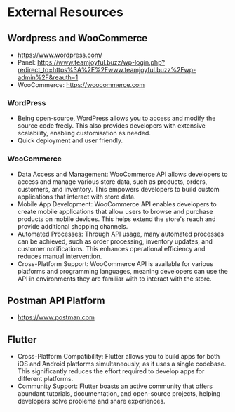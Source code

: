 # External Resources

## Wordpress and WooCommerce
- https://www.wordpress.com/
- Panel: https://www.teamjoyful.buzz/wp-login.php?redirect_to=https%3A%2F%2Fwww.teamjoyful.buzz%2Fwp-admin%2F&reauth=1
- WooCommerce: https://woocommerce.com
### WordPress
 - Being open-source, WordPress allows you to access and modify the source code freely. This also provides developers with extensive scalability, enabling customisation as needed. 
 - Quick deployment and user friendly.
### WooCommerce
 - Data Access and Management: WooCommerce API allows developers to access and manage various store data, such as products, orders, customers, and inventory. This empowers developers to build custom applications that interact with store data.
 - Mobile App Development: WooCommerce API enables developers to create mobile applications that allow users to browse and purchase products on mobile devices. This helps extend the store's reach and provide additional shopping channels.
 - Automated Processes: Through API usage, many automated processes can be achieved, such as order processing, inventory updates, and customer notifications. This enhances operational efficiency and reduces manual intervention.
 - Cross-Platform Support: WooCommerce API is available for various platforms and programming languages, meaning developers can use the API in environments they are familiar with to interact with the store.
 
## Postman API Platform
 - https://www.postman.com

## Flutter
 - Cross-Platform Compatibility: Flutter allows you to build apps for both iOS and Android platforms simultaneously, as it uses a single codebase. This significantly reduces the effort required to develop apps for different platforms.
 - Community Support: Flutter boasts an active community that offers abundant tutorials, documentation, and open-source projects, helping developers solve problems and share experiences.

